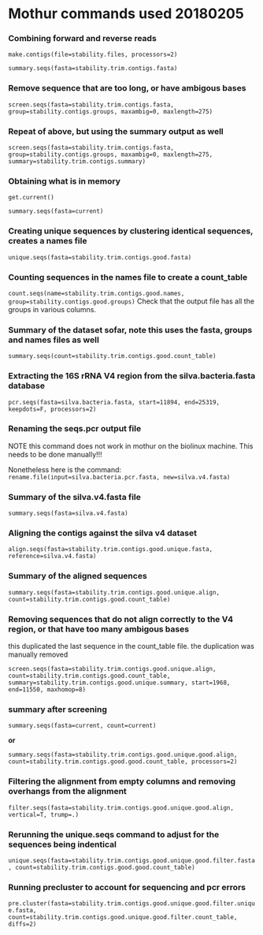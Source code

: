 # Mothur commands used 20180205

### Combining forward and reverse reads
`make.contigs(file=stability.files, processors=2)`

`summary.seqs(fasta=stability.trim.contigs.fasta)`

### Remove sequence that are too long, or have ambigous bases
`screen.seqs(fasta=stability.trim.contigs.fasta, group=stability.contigs.groups, maxambig=0, maxlength=275)`

### Repeat of above, but using the summary output as well
`screen.seqs(fasta=stability.trim.contigs.fasta, group=stability.contigs.groups, maxambig=0, maxlength=275, summary=stability.trim.contigs.summary)`

### Obtaining what is in memory
`get.current()`

`summary.seqs(fasta=current)`

### Creating unique sequences by clustering identical sequences, creates a names file
`unique.seqs(fasta=stability.trim.contigs.good.fasta)`

### Counting sequences in the names file to create a count_table
`count.seqs(name=stability.trim.contigs.good.names, group=stability.contigs.good.groups)`
Check that the output file has all the groups in various columns.

### Summary of the dataset sofar, note this uses the fasta, groups and names files as well
`summary.seqs(count=stability.trim.contigs.good.count_table)`

### Extracting the 16S rRNA V4 region from the silva.bacteria.fasta database
`pcr.seqs(fasta=silva.bacteria.fasta, start=11894, end=25319, keepdots=F, processors=2)`

### Renaming the seqs.pcr output file
NOTE this command does not work in mothur on the biolinux machine. This needs to be done manually!!!

Nonetheless here is the command:
`rename.file(input=silva.bacteria.pcr.fasta, new=silva.v4.fasta)`

### Summary of the silva.v4.fasta file
`summary.seqs(fasta=silva.v4.fasta)`

### Aligning the contigs against the silva v4 dataset
`align.seqs(fasta=stability.trim.contigs.good.unique.fasta, reference=silva.v4.fasta)`

### Summary of the aligned sequences
`summary.seqs(fasta=stability.trim.contigs.good.unique.align, count=stability.trim.contigs.good.count_table)`

### Removing sequences that do not align correctly to the V4 region, or that have too many ambigous bases
this duplicated the last sequence in the count_table file.
the duplication was manually removed

`screen.seqs(fasta=stability.trim.contigs.good.unique.align, count=stability.trim.contigs.good.count_table, summary=stability.trim.contigs.good.unique.summary, start=1968, end=11550, maxhomop=8)`

### summary after screening
`summary.seqs(fasta=current, count=current)` 

**or**

 `summary.seqs(fasta=stability.trim.contigs.good.unique.good.align, count=stability.trim.contigs.good.good.count_table, processors=2)`

### Filtering the alignment from empty columns and removing overhangs from the alignment
`filter.seqs(fasta=stability.trim.contigs.good.unique.good.align, vertical=T, trump=.)`

### Rerunning the unique.seqs command to adjust for the sequences being indentical
`unique.seqs(fasta=stability.trim.contigs.good.unique.good.filter.fasta, count=stability.trim.contigs.good.good.count_table)`

### Running precluster to account for sequencing and pcr errors
`pre.cluster(fasta=stability.trim.contigs.good.unique.good.filter.unique.fasta, count=stability.trim.contigs.good.unique.good.filter.count_table, diffs=2)`

